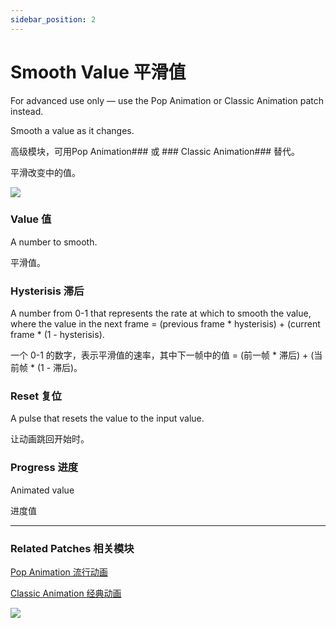 ```yaml
---
sidebar_position: 2
---
```


# Smooth Value 平滑值

For advanced use only — use the Pop Animation or Classic Animation patch instead.

Smooth a value as it changes.

高级模块，可用Pop Animation### 或 ### Classic Animation### 替代。

平滑改变中的值。

![](https://s3.us-west-2.amazonaws.com/secure.notion-static.com/ebec5eee-7319-46ba-8013-b401b663b50e/Untitled.png?X-Amz-Algorithm=AWS4-HMAC-SHA256&X-Amz-Content-Sha256=UNSIGNED-PAYLOAD&X-Amz-Credential=AKIAT73L2G45EIPT3X45%2F20220602%2Fus-west-2%2Fs3%2Faws4_request&X-Amz-Date=20220602T151609Z&X-Amz-Expires=86400&X-Amz-Signature=794aef2ff7adefa937d8658a91a54ce2588349d9ae61f280f04ea252f3081441&X-Amz-SignedHeaders=host&response-content-disposition=filename%20%3D%22Untitled.png%22&x-id=GetObject)

### Value 值

A number to smooth.

平滑值。

### Hysterisis 滞后

A number from 0-1 that represents the rate at which to smooth the value, where the value in the next frame = (previous frame * hysterisis) + (current frame * (1 - hysterisis).

一个 0-1 的数字，表示平滑值的速率，其中下一帧中的值 = (前一帧 * 滞后) + (当前帧 * (1 - 滞后)。

### Reset 复位

A pulse that resets the value to the input value.

让动画跳回开始时。

### Progress 进度

Animated value

进度值

---

### Related Patches 相关模块

[Pop Animation 流行动画](./Pop%20Animation.md)

[Classic Animation 经典动画](./Classic%20Animation.md)

![](https://s3.us-west-2.amazonaws.com/secure.notion-static.com/f6e4af66-7fdf-4297-95cc-7cde2c2e1acd/Untitled.png?X-Amz-Algorithm=AWS4-HMAC-SHA256&X-Amz-Content-Sha256=UNSIGNED-PAYLOAD&X-Amz-Credential=AKIAT73L2G45EIPT3X45%2F20220602%2Fus-west-2%2Fs3%2Faws4_request&X-Amz-Date=20220602T151620Z&X-Amz-Expires=86400&X-Amz-Signature=5214a777175c690e1ae71d294201d38fd3d3361d41157765bc6e126045a1317f&X-Amz-SignedHeaders=host&response-content-disposition=filename%20%3D%22Untitled.png%22&x-id=GetObject)
